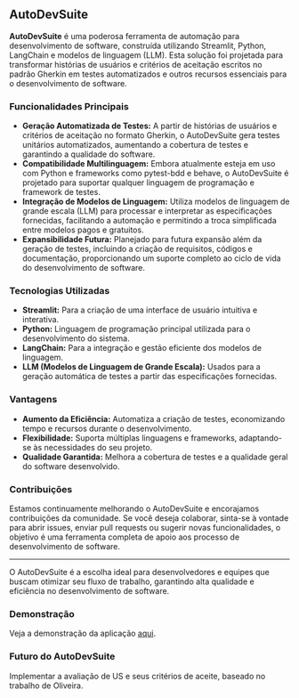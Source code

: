 ## AutoDevSuite

**AutoDevSuite** é uma poderosa ferramenta de automação para desenvolvimento de software, construída utilizando Streamlit, Python, LangChain e modelos de linguagem (LLM). Esta solução foi projetada para transformar histórias de usuários e critérios de aceitação escritos no padrão Gherkin em testes automatizados e outros recursos essenciais para o desenvolvimento de software.

### Funcionalidades Principais

- **Geração Automatizada de Testes:** A partir de histórias de usuários e critérios de aceitação no formato Gherkin, o AutoDevSuite gera testes unitários automatizados, aumentando a cobertura de testes e garantindo a qualidade do software.
- **Compatibilidade Multilinguagem:** Embora atualmente esteja em uso com Python e frameworks como pytest-bdd e behave, o AutoDevSuite é projetado para suportar qualquer linguagem de programação e framework de testes.
- **Integração de Modelos de Linguagem:** Utiliza modelos de linguagem de grande escala (LLM) para processar e interpretar as especificações fornecidas, facilitando a automação e permitindo a troca simplificada entre modelos pagos e gratuitos.
- **Expansibilidade Futura:** Planejado para futura expansão além da geração de testes, incluindo a criação de requisitos, códigos e documentação, proporcionando um suporte completo ao ciclo de vida do desenvolvimento de software.

### Tecnologias Utilizadas

- **Streamlit:** Para a criação de uma interface de usuário intuitiva e interativa.
- **Python:** Linguagem de programação principal utilizada para o desenvolvimento do sistema.
- **LangChain:** Para a integração e gestão eficiente dos modelos de linguagem.
- **LLM (Modelos de Linguagem de Grande Escala):** Usados para a geração automática de testes a partir das especificações fornecidas.

### Vantagens

- **Aumento da Eficiência:** Automatiza a criação de testes, economizando tempo e recursos durante o desenvolvimento.
- **Flexibilidade:** Suporta múltiplas linguagens e frameworks, adaptando-se às necessidades do seu projeto.
- **Qualidade Garantida:** Melhora a cobertura de testes e a qualidade geral do software desenvolvido.

### Contribuições

Estamos continuamente melhorando o AutoDevSuite e encorajamos contribuições da comunidade. Se você deseja colaborar, sinta-se à vontade para abrir issues, enviar pull requests ou sugerir novas funcionalidades, o objetivo é uma ferramenta completa de apoio aos processo de desenvolvimento de software.

---

O AutoDevSuite é a escolha ideal para desenvolvedores e equipes que buscam otimizar seu fluxo de trabalho, garantindo alta qualidade e eficiência no desenvolvimento de software.

### Demonstração

Veja a demonstração da aplicação [aqui](https://autodevsuite-bdd.streamlit.app/).

### Futuro do AutoDevSuite

Implementar a avaliação de US e seus critérios de aceite, baseado no trabalho de Oliveira.


